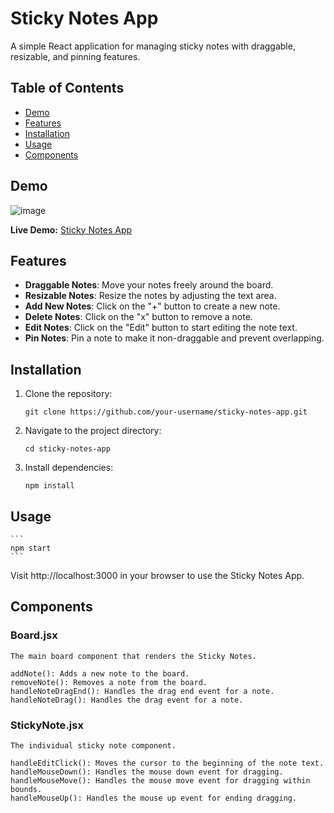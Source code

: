 # Sticky Notes App

A simple React application for managing sticky notes with draggable, resizable, and pinning features.

## Table of Contents

- [Demo](#demo)
- [Features](#features)
- [Installation](#installation)
- [Usage](#usage)
- [Components](#components)

## Demo

![image](https://github.com/khuranajordan/react-sticky-note/assets/32005723/82bff4f8-72bb-4591-a49d-b35285b6ceed)

**Live Demo:** [Sticky Notes App](https://remarkable-axolotl-d6ddab.netlify.app/)

## Features

- **Draggable Notes**: Move your notes freely around the board.
- **Resizable Notes**: Resize the notes by adjusting the text area.
- **Add New Notes**: Click on the "+" button to create a new note.
- **Delete Notes**: Click on the "x" button to remove a note.
- **Edit Notes**: Click on the "Edit" button to start editing the note text.
- **Pin Notes**: Pin a note to make it non-draggable and prevent overlapping.

## Installation

1. Clone the repository:

   ```
   git clone https://github.com/your-username/sticky-notes-app.git
    ```

2. Navigate to the project directory:


    ```
    cd sticky-notes-app
    ```

3. Install dependencies:

    ```
    npm install
    ```

## Usage

    ```
    npm start
    ```

Visit http://localhost:3000 in your browser to use the Sticky Notes App.

## Components

### Board.jsx

    The main board component that renders the Sticky Notes.

    addNote(): Adds a new note to the board.
    removeNote(): Removes a note from the board.
    handleNoteDragEnd(): Handles the drag end event for a note.
    handleNoteDrag(): Handles the drag event for a note.

### StickyNote.jsx

    The individual sticky note component.

    handleEditClick(): Moves the cursor to the beginning of the note text.
    handleMouseDown(): Handles the mouse down event for dragging.
    handleMouseMove(): Handles the mouse move event for dragging within bounds.
    handleMouseUp(): Handles the mouse up event for ending dragging.
